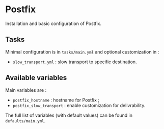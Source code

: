 # Postfix

Installation and basic configuration of Postfix.

## Tasks

Minimal configuration is in `tasks/main.yml` and optional customization in :

* `slow_transport.yml` : slow transport to specific destination.

## Available variables

Main variables are :

* `postfix_hostname` : hostname for Postfix ;
* `postfix_slow_transport` : enable customization for delivrability.

The full list of variables (with default values) can be found in `defaults/main.yml`.
